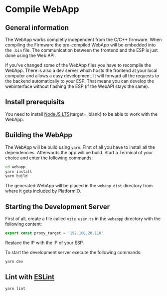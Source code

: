 # Compile WebApp

## General information

The WebApp works completly independent from the C/C++ firmware. When compiling the Firmware the pre-compiled WebApp will be embedded into the `.bin` file. The communication between the frontend and the ESP is just done using the Web API.

If you've changed some of the WebApp files you have to recompile the WebApp. There is also a dev server which hosts the frontend at your local computer and allows a easy development. It will forward all the requests to the backend automatically to your ESP. That means you can develop the webinterface without flashing the ESP (if the WebAPI stays the same).

## Install prerequisits

You need to install [NodeJS LTS](https://nodejs.org/en/download/){target=_blank} to be able to work with the WebApp.

## Building the WebApp

The WebApp will be build using `yarn`. FIrst of all you have to install all the dependencies. Afterwards the app will be build.
Start a Terminal of your choice and enter the following commands:

```bash
cd webapp
yarn install
yarn build
```

The generated WebApp will be placed in the `webapp_dist` directory from where it gets included by PlatformIO.

## Starting the Development Server

First of all, create a file called `vite.user.ts` in the `webappp` directory with the following content:

```ts
export const proxy_target = '192.168.20.110'
```

Replace the IP with the IP of your ESP.

To start the development server execute the following commands:

```bash
yarn dev
```

## Lint with [ESLint](https://eslint.org/)

```bash
yarn lint
```
